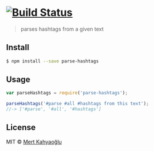 #  [![Build Status][travis-image]][travis-url]
> parses hashtags from a given text


## Install

```sh
$ npm install --save parse-hashtags
```


## Usage

```js
var parseHashtags = require('parse-hashtags');

parseHashtags('#parse #all #hashtags from this text');
//-> ['#parse', '#all', '#hashtags']
```


## License

MIT © [Mert Kahyaoğlu](http://mertkahyaoglu.github.io/)

[travis-url]: https://travis-ci.org/mertkahyaoglu/parse-hashtags
[travis-image]: https://travis-ci.org/mertkahyaoglu/parse-hashtags.svg?branch=master
